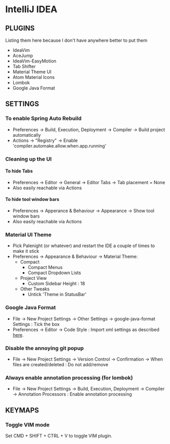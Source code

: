 # IntelliJ IDEA

## PLUGINS
Listing them here because I don't have anywhere better to put them
- IdeaVim
- AceJump
- IdeaVim-EasyMotion
- Tab Shifter
- Material Theme UI
- Atom Material Icons
- Lombok
- Google Java Format

## SETTINGS

### To enable Spring Auto Rebuild
* Preferences -> Build, Execution, Deployment -> Compiler -> Build project
automatically
* Actions -> "Registry" -> Enable 'compiler.automake.allow.when.app.running'

### Cleaning up the UI

#### To hide Tabs
* Preferences -> Editor -> General -> Editor Tabs -> Tab placement = None
* Also easily reachable via Actions

#### To hide tool window bars
* Preferences -> Apperance & Behaviour -> Appearance -> Show tool window
bars
* Also easily reachable via Actions

### Material UI Theme
* Pick Palenight (or whatever) and restart the IDE a couple of times to make it stick
* Preferences -> Appearance & Behaviour -> Material Theme:
  * Compact
    * Compact Menus
    * Compact Dropdown Lists
  * Project View
    * Custom Sidebar Height : 18
  * Other Tweaks
    * Untick 'Theme in StatusBar'

### Google Java Format
* File -> New Project Settings -> Other Settings -> google-java-format Settings : Tick the box
* Preferences -> Editor -> Code Style : Import xml settings as described [here][1].

### Disable the annoying git popup
* File -> New Project Settings -> Version Control -> Confirmation -> When files are created/deleted : Do not add/remove

### Always enable annotation processing (for lombok)
* File -> New Project Settings -> Build, Execution, Deployment -> Compiler -> Annotation Processors : Enable annotation processing

## KEYMAPS

### Toggle VIM mode

Set CMD + SHIFT + CTRL + V to toggle VIM plugin.

[1]: https://github.com/google/google-java-format#intellij-android-studio-and-other-jetbrains-ides
